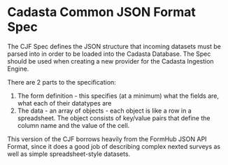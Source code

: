 Cadasta Common JSON Format Spec
=========

The CJF Spec defines the JSON structure that incoming datasets must be parsed into in order to be loaded into the Cadasta Database.
The Spec should be used when creating a new provider for the Cadasta Ingestion Engine.

There are 2 parts to the specification:

1) The form definition - this specifies (at a minimum) what the fields are, what each of their datatypes are
2) The data - an array of objects - each object is like a row in a spreadsheet.  The object consists of key/value pairs that define the column name and the value of the cell.

This version of the CJF borrows heavily from the FormHub JSON API Format, since it does a good job of describing complex nexted surveys as well as simple spreadsheet-style datasets.


